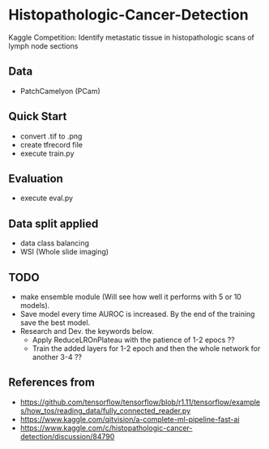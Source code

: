 # Histopathologic-Cancer-Detection
Kaggle Competition: Identify metastatic tissue in histopathologic scans of lymph node sections

## Data
- PatchCamelyon (PCam)

## Quick Start
- convert .tif to .png
- create tfrecord file
- execute train.py

## Evaluation
- execute eval.py

## Data split applied
- data class balancing
- WSI (Whole slide imaging)

## TODO 
- make ensemble module (Will see how well it performs with 5 or 10 models).
- Save model every time AUROC is increased. By the end of the training save the best model.
- Research and Dev. the keywords below.
  - Apply ReduceLROnPlateau with the patience of 1-2 epocs ??
  - Train the added layers for 1-2 epoch and then the whole network for another 3-4 ??

## References from
- https://github.com/tensorflow/tensorflow/blob/r1.11/tensorflow/examples/how_tos/reading_data/fully_connected_reader.py
- https://www.kaggle.com/qitvision/a-complete-ml-pipeline-fast-ai
- https://www.kaggle.com/c/histopathologic-cancer-detection/discussion/84790

